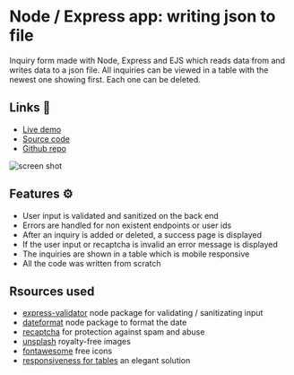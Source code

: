 # Node / Express app: writing json to file

Inquiry form made with Node, Express and EJS which reads data from and writes data to a json file. All inquiries can be viewed in a table with the newest one showing first. Each one can be deleted. 

## Links 🔗

- [Live demo](https://express-crud-writing-json-to-file.rolandjlevy.repl.co/)
- [Source code](https://replit.com/@RolandJLevy/express-crud-writing-json-to-file)
- [Github repo](https://github.com/rolandjlevy/express-crud-writing-json-to-file)

![screen shot](https://raw.githubusercontent.com/rolandjlevy/express-crud-writing-json-to-file/master/public/images/screen-shot.png)

## Features ⚙️
- User input is validated and sanitized on the back end
- Errors are handled for non existent endpoints or user ids
- After an inquiry is added or deleted, a success page is displayed
- If the user input or recaptcha is invalid an error message is displayed
- The inquiries are shown in a table which is mobile responsive
- All the code was written from scratch

## Rsources used
- [express-validator](https://express-validator.github.io/docs/) node package for validating / sanitizating input
- [dateformat](https://www.npmjs.com/package/dateformat) node package to format the date
- [recaptcha](https://developers.google.com/recaptcha) for protection against spam and abuse
- [unsplash](https://unsplash.com/) royalty-free images
- [fontawesome](https://fontawesome.com) free icons
- [responsiveness for tables](https://uglyduck.ca/responsive-tables/) an elegant solution